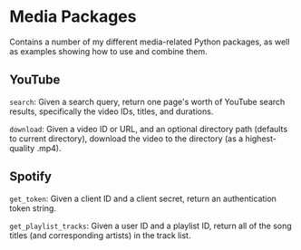 # Media Packages

Contains a number of my different media-related Python packages, as well as examples showing how to use and combine them.


## YouTube

`search`: Given a search query, return one page's worth of YouTube search results, specifically the video IDs, titles, and durations.

`download`: Given a video ID or URL, and an optional directory path (defaults to current directory), download the video to the directory (as a highest-quality .mp4).


## Spotify

`get_token`: Given a client ID and a client secret, return an authentication token string.

`get_playlist_tracks`: Given a user ID and a playlist ID, return all of the song titles (and corresponding artists) in the track list.
